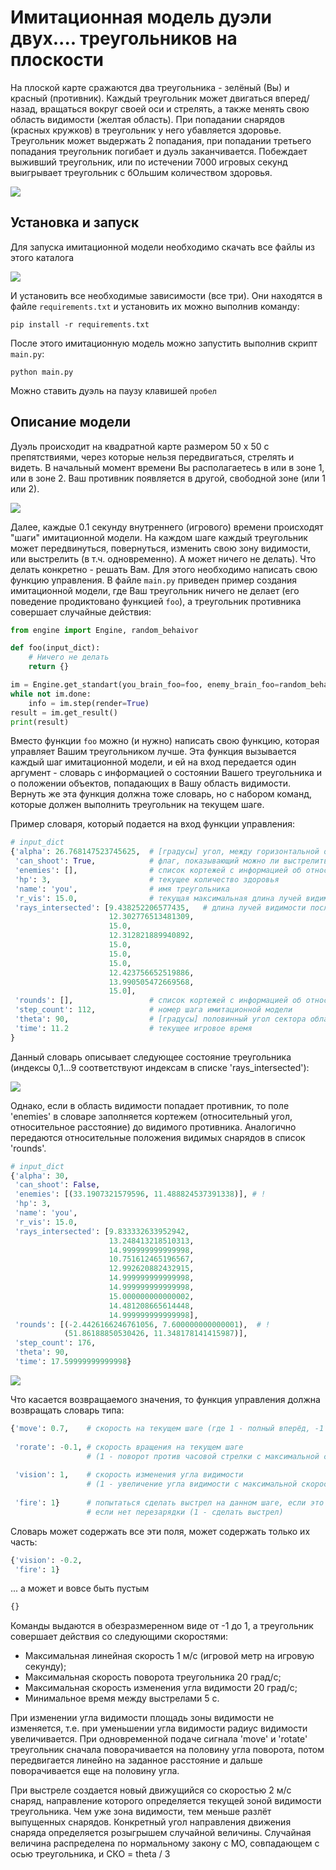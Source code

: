 # Имитационная модель дуэли двух.... треугольников на плоскости

На плоской карте сражаются два треугольника - зелёный (Вы) и красный (противник). Каждый треугольник может двигаться вперед/назад, вращаться вокруг своей оси и стрелять, а также менять свою область видимости (желтая область). При попадании снарядов (красных кружков) в треугольник у него убавляется здоровье. Треугольник может выдержать 2 попадания, при попадании третьего попадания треугольник погибает и дуэль заканчивается. Побеждает выживший треугольник, или по истечении 7000 игровых секунд выигрывает треугольник с бОльшим количеством здоровья.

![](imgs/gf.gif)

## Установка и запуск

Для запуска имитационной модели необходимо скачать все файлы из этого каталога

![](imgs/4.png)

И установить все необходимые зависимости (все три). Они находятся в файле `requirements.txt` и установить их можно выполнив команду:

```
pip install -r requirements.txt
```

После этого имитационную модель можно запустить выполнив скрипт `main.py`:
```
python main.py
```
Можно ставить дуэль на паузу клавишей `пробел`


## Описание модели

Дуэль происходит на квадратной карте размером 50 х 50 с препятствиями, через которые нельзя передвигаться, стрелять и видеть.
В начальный момент времени Вы располагаетесь в или в зоне 1, или в зоне 2. Ваш противник появляется в другой, свободной зоне (или 1 или 2). 

![](imgs/3.png)

Далее, каждые 0.1 секунду внутреннего (игрового) времени происходят "шаги" имитационной модели. На каждом шаге каждый треугольник может передвинуться, повернуться, изменить свою зону видимости, или выстрелить (в т.ч. одновременно). А может ничего не делать). Что делать конкретно - решать Вам. Для этого необходимо написать свою функцию управления. В файле `main.py` приведен пример создания имитационной модели, где Ваш треугольник ничего не делает (его поведение продиктовано функцией `foo`), а треугольник противника совершает случайные действия:

```python
from engine import Engine, random_behaivor

def foo(input_dict):
    # Ничего не делать
    return {}

im = Engine.get_standart(you_brain_foo=foo, enemy_brain_foo=random_behaivor)
while not im.done:
    info = im.step(render=True)
result = im.get_result()
print(result)
``` 

Вместо функции `foo` можно (и нужно) написать свою функцию, которая управляет Вашим треугольником лучше. Эта функция вызывается каждый шаг имитационной модели, и ей на вход передается один аргумент - словарь с информацией о состоянии Вашего треугольника и о положении объектов, попадающих в Вашу область видимости. Вернуть же эта функция должна тоже словарь, но с набором команд, которые должен выполнить треугольник на текущем шаге.

Пример словаря, который подается на вход функции управления:
```python
# input_dict
{'alpha': 26.768147523745625,  # [градусы] угол, между горизонтальной осью карты и осью треугольника
 'can_shoot': True,            # флаг, показывающий можно ли выстрелить на данном шаге
 'enemies': [],                # список кортежей с информацией об относительном положении видимых противников
 'hp': 3,                      # текущее количество здоровья
 'name': 'you',                # имя треугольника
 'r_vis': 15.0,                # текущая максимальная длина лучей видимости
 'rays_intersected': [9.438252206577435,   # длина лучей видимости после их пересечений с препятствиями
                      12.302776513481309,
                      15.0,
                      12.312821889940892,
                      15.0,
                      15.0,
                      15.0,
                      12.423756652519886,
                      13.990505472669568,
                      15.0],
 'rounds': [],                 # список кортежей с информацией об относительном положении видимых снарядов
 'step_count': 112,            # номер шага имитационной модели
 'theta': 90,                  # [градусы] половинный угол сектора области видимости
 'time': 11.2                  # текущее игровое время
}
```
Данный словарь описывает следующее состояние треугольника (индексы 0,1...9 соответствуют индексам в списке 'rays_intersected'):

![](imgs/6.png)

Однако, если в область видимости попадает противник, то поле 'enemies' в словаре заполняется кортежем (относительный угол, относительное расстояние) до видимого противника. Аналогично передаются относительные положения видимых снарядов в список 'rounds'.
```python
# input_dict
{'alpha': 30,
 'can_shoot': False,
 'enemies': [(33.1907321579596, 11.488824537391338)], # !
 'hp': 3,
 'name': 'you',
 'r_vis': 15.0,
 'rays_intersected': [9.833332633952942,
                      13.248413218510313,
                      14.999999999999998,
                      10.751612465196567,
                      12.992620882432915,
                      14.999999999999998,
                      14.999999999999998,
                      15.000000000000002,
                      14.481208665614448,
                      14.999999999999998],
 'rounds': [(-2.4426166246761056, 7.600000000000001),  # !
            (51.86188850530426, 11.348178141415987)],
 'step_count': 176,
 'theta': 90,
 'time': 17.59999999999998}
```
![](imgs/7.png)

Что касается возвращаемого значения, то функция управления должна возвращать словарь типа:

```python
{'move': 0.7,    # скорость на текущем шаге (где 1 - полный вперёд, -1 - полный назад) 
 
 'rorate': -0.1, # скорость вращения на текущем шаге 
                 # (1 - поворот против часовой стрелки с максимальной скоростью, -1 - против часовой)
 
 'vision': 1,    # скорость изменения угла видимости 
                 # (1 - увеличение угла видимости с максимальной скоростью, -1 - уменьшение)
 
 'fire': 1}      # попытаться сделать выстрел на данном шаге, если это возмнжно, 
                 # если нет перезарядки (1 - сделать выстрел)
```

Словарь может содержать все эти поля, может содержать только их часть:
```python
{'vision': -0.2,
 'fire': 1}      
```
... а может и вовсе быть пустым 
```python
{}      
```

Команды выдаются в обезразмеренном виде от -1 до 1, а треугольник совершает действия со следующими скоростями:

 - Максимальная линейная скорость 1 м/с (игровой метр на игровую секунду);
 - Максимальная скорость поворота треугольника 20 град/с;
 - Максимальная скорость изменения угла видимости 20 град/с;
 - Минимальное время между выстрелами 5 с.

 
При изменении угла видимости площадь зоны видимости не изменяется, т.е. при уменьшении угла видимости радиус видимости увеличивается. При одновременной подаче сигнала 'move' и 'rotate' треугольник сначала поворачивается на половину угла поворота, потом передвигается линейно на заданное расстояние и дальше поворачивается еще на половину угла.

При выстреле создается новый движущийся со скоростью 2 м/с снаряд, направление которого определяется текущей зоной видимости треугольника. Чем уже зона видимости, тем меньше разлёт выпущенных снарядов. Конкретный угол направления движения снаряда определяется розыгрышем случайной величины. Случайная величина распределена по нормальному закону с МО, совпадающем с осью треугольника, и СКО = theta / 3

